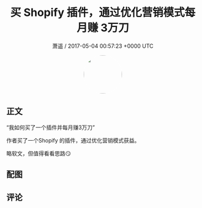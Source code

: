 <h1 align="center">买 Shopify 插件，通过优化营销模式每月赚 3万刀</h1>
<p align="center">
    <a>萧遥 / 2017-05-04 00:57:23 &#43;0000 UTC</a>
</p>

<div align="center">
    <img src="https://images.zsxq.com/FsurLbkQq-G5zJLVU_S_SdwHVTGO?e=1590940799&amp;token=kIxbL07-8jAj8w1n4s9zv64FuZZNEATmlU_Vm6zD:GJqgfNiwftE-_9zwPTPFtbImT2s=" width="100" height="100" style="border:1px solid;border-radius:50%; color:#ffffff"/>
</div>

## 正文

<div>
“我如何买了一个插件并每月赚3万刀”

作者买了一个Shopify 的插件，通过优化营销模式获益。

略软文，但值得看看思路😏


</div>

## 配图
<div class="image" align="center">

</div>

## 评论

<div align="left">
<div>

</div>
</div>